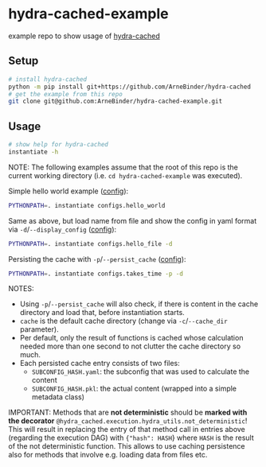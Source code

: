 # hydra-cached-example
example repo to show usage of [hydra-cached](https://github.com/ArneBinder/hydra-cached)

## Setup

```bash
# install hydra-cached
python -m pip install git+https://github.com/ArneBinder/hydra-cached
# get the example from this repo
git clone git@github.com:ArneBinder/hydra-cached-example.git
```

## Usage
```bash
# show help for hydra-cached
instantiate -h
```
NOTE: The following examples assume that the root of this repo is the current working directory (i.e. `cd hydra-cached-example` was executed).

Simple hello world example ([config](configs/hello_world.py)):
```bash
PYTHONPATH=. instantiate configs.hello_world
```

Same as above, but load name from file and show the config in yaml format via `-d`/`--display_config` ([config](configs/hello_file.py)):
```bash
PYTHONPATH=. instantiate configs.hello_file -d
```

Persisting the cache with `-p`/`--persist_cache` ([config](configs/takes_time.py)):
```bash
PYTHONPATH=. instantiate configs.takes_time -p -d
```
NOTES: 
 * Using `-p`/`--persist_cache` will also check, if there is content in the cache directory and load that, before instantiation starts.
 * `cache` is the default cache directory (change via `-c`/`--cache_dir` parameter).
 * Per default, only the result of functions is cached whose calculation needed more than one second to not clutter the cache directory so much. 
 * Each persisted cache entry consists of two files:
   * `SUBCONFIG_HASH.yaml`: the subconfig that was used to calculate the content
   * `SUBCONFIG_HASH.pkl`: the actual content (wrapped into a simple metadata class)
 
IMPORTANT: Methods that are **not deterministic** should be **marked with the decorator** 
`@hydra_cached.execution.hydra_utils.not_deterministic`! This will result in replacing the entry of that method call 
in entries above (regarding the execution DAG) with `{"hash": HASH`} where `HASH` is the result of the not 
deterministic function. This allows to use caching persistence also for methods that involve e.g. loading data from files etc.
